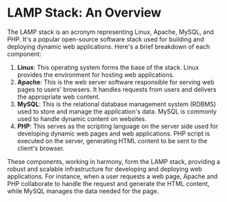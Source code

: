 # LAMP Stack: An Overview

The LAMP stack is an acronym representing Linux, Apache, MySQL, and PHP. It's a popular open-source software stack used for building and deploying dynamic web applications. Here's a brief breakdown of each component:

1. **Linux**: This operating system forms the base of the stack. Linux provides the environment for hosting web applications.
2. **Apache**: This is the web server software responsible for serving web pages to users' browsers. It handles requests from users and delivers the appropriate web content.
3. **MySQL**: This is the relational database management system (RDBMS) used to store and manage the application's data. MySQL is commonly used to handle dynamic content on websites.
4. **PHP**: This serves as the scripting language on the server side used for developing dynamic web pages and web applications. PHP script is executed on the server, generating HTML content to be sent to the client's browser.

These components, working in harmony, form the LAMP stack, providing a robust and scalable infrastructure for developing and deploying web applications. For instance, when a user requests a web page, Apache and PHP collaborate to handle the request and generate the HTML content, while MySQL manages the data needed for the page.


